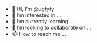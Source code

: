 - 👋 Hi, I’m @ugfyfy
- 👀 I’m interested in ...
- 🌱 I’m currently learning ...
- 💞️ I’m looking to collaborate on ...
- 📫 How to reach me ...

<!---
ugfyfy/ugfyfy is a ✨ special ✨ repository because its `README.md` (this file) appears on your GitHub profile.
You can click the Preview link to take a look at your changes.
--->
